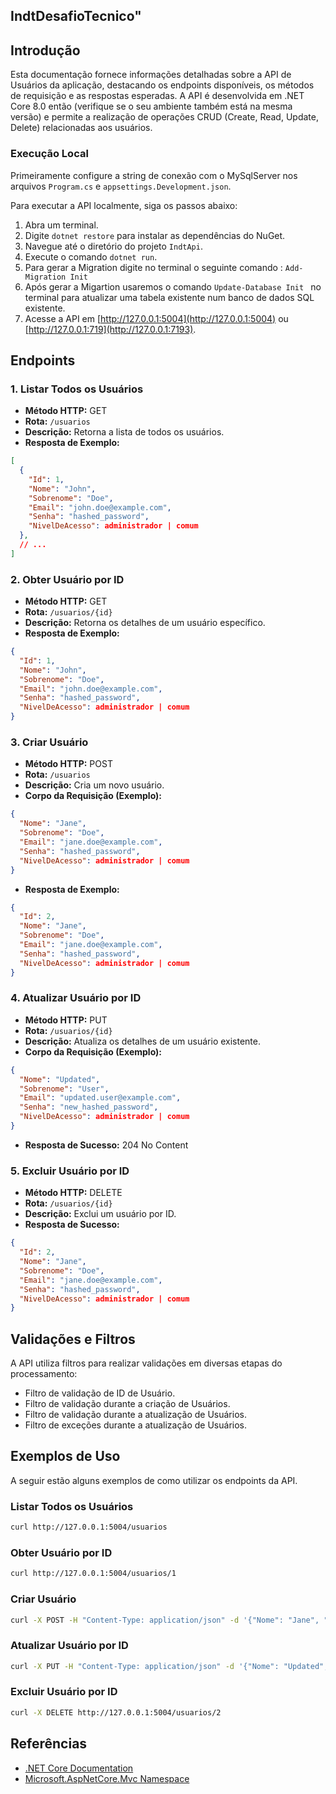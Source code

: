 ## IndtDesafioTecnico" 

## Introdução

Esta documentação fornece informações detalhadas sobre a API de Usuários da aplicação, destacando os endpoints disponíveis, os métodos de requisição e as respostas esperadas. A API é desenvolvida em .NET Core 8.0 então (verifique se o seu ambiente também está na mesma versão) e permite a realização de operações CRUD (Create, Read, Update, Delete) relacionadas aos usuários.

### Execução Local

Primeiramente configure a string de conexão com o MySqlServer nos arquivos `Program.cs` e `appsettings.Development.json`. 

Para executar a API localmente, siga os passos abaixo:

1. Abra um terminal.
3. Digite `dotnet restore` para instalar as dependências do NuGet. 
4. Navegue até o diretório do projeto `IndtApi`.
5. Execute o comando `dotnet run`.
6. Para gerar a Migration digite no terminal o seguinte comando : `Add-Migration Init`
7. Após gerar a Migartion usaremos o comando `Update-Database Init ` no terminal para atualizar uma tabela existente num banco de dados SQL existente.
8. Acesse a API em [http://127.0.0.1:5004](http://127.0.0.1:5004) ou [http://127.0.0.1:719](http://127.0.0.1:7193).

## Endpoints

### 1. Listar Todos os Usuários

- **Método HTTP:** GET
- **Rota:** `/usuarios`
- **Descrição:** Retorna a lista de todos os usuários.
- **Resposta de Exemplo:**
```json
[
  {
    "Id": 1,
    "Nome": "John",
    "Sobrenome": "Doe",
    "Email": "john.doe@example.com",
    "Senha": "hashed_password",
    "NivelDeAcesso": administrador | comum
  },
  // ...
]
```

### 2. Obter Usuário por ID

- **Método HTTP:** GET
- **Rota:** `/usuarios/{id}`
- **Descrição:** Retorna os detalhes de um usuário específico.
- **Resposta de Exemplo:**
```json
{
  "Id": 1,
  "Nome": "John",
  "Sobrenome": "Doe",
  "Email": "john.doe@example.com",
  "Senha": "hashed_password",
  "NivelDeAcesso": administrador | comum
}
```

### 3. Criar Usuário

- **Método HTTP:** POST
- **Rota:** `/usuarios`
- **Descrição:** Cria um novo usuário.
- **Corpo da Requisição (Exemplo):**
```json
{
  "Nome": "Jane",
  "Sobrenome": "Doe",
  "Email": "jane.doe@example.com",
  "Senha": "hashed_password",
  "NivelDeAcesso": administrador | comum
}
```
- **Resposta de Exemplo:**
```json
{
  "Id": 2,
  "Nome": "Jane",
  "Sobrenome": "Doe",
  "Email": "jane.doe@example.com",
  "Senha": "hashed_password",
  "NivelDeAcesso": administrador | comum
}
```

### 4. Atualizar Usuário por ID

- **Método HTTP:** PUT
- **Rota:** `/usuarios/{id}`
- **Descrição:** Atualiza os detalhes de um usuário existente.
- **Corpo da Requisição (Exemplo):**
```json
{
  "Nome": "Updated",
  "Sobrenome": "User",
  "Email": "updated.user@example.com",
  "Senha": "new_hashed_password",
  "NivelDeAcesso": administrador | comum
}
```
- **Resposta de Sucesso:** 204 No Content

### 5. Excluir Usuário por ID

- **Método HTTP:** DELETE
- **Rota:** `/usuarios/{id}`
- **Descrição:** Exclui um usuário por ID.
- **Resposta de Sucesso:**
```json
{
  "Id": 2,
  "Nome": "Jane",
  "Sobrenome": "Doe",
  "Email": "jane.doe@example.com",
  "Senha": "hashed_password",
  "NivelDeAcesso": administrador | comum
}
```

## Validações e Filtros

A API utiliza filtros para realizar validações em diversas etapas do processamento:

- Filtro de validação de ID de Usuário.
- Filtro de validação durante a criação de Usuários.
- Filtro de validação durante a atualização de Usuários.
- Filtro de exceções durante a atualização de Usuários.

## Exemplos de Uso

A seguir estão alguns exemplos de como utilizar os endpoints da API.

### Listar Todos os Usuários

```bash
curl http://127.0.0.1:5004/usuarios
```

### Obter Usuário por ID

```bash
curl http://127.0.0.1:5004/usuarios/1
```

### Criar Usuário

```bash
curl -X POST -H "Content-Type: application/json" -d '{"Nome": "Jane", "Sobrenome": "Doe", "Email": "jane.doe@example.com", "Senha": "hashed_password", "NivelDeAcesso": administrador | comum}' http://127.0.0.1:5004/usuarios
```

### Atualizar Usuário por ID

```bash
curl -X PUT -H "Content-Type: application/json" -d '{"Nome": "Updated", "Sobrenome": "User", "Email": "updated.user@example.com", "Senha": "new_hashed_password", "NivelDeAcesso": administrador | comum}' http://127.0.0.1:5004/usuarios/2
```

### Excluir Usuário por ID

```bash
curl -X DELETE http://127.0.0.1:5004/usuarios/2
```

## Referências

- [.NET Core Documentation](https://docs.microsoft.com/en-us/dotnet/)
- [Microsoft.AspNetCore.Mvc Namespace](https://docs.microsoft.com/en-us/dotnet/api/microsoft.aspnetcore.mvc)
